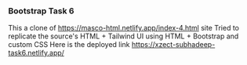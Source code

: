 ### Bootstrap Task 6

This a clone of https://masco-html.netlify.app/index-4.html site
Tried to replicate the source's HTML + Tailwind UI using HTML + Bootstrap and custom CSS
Here is the deployed link https://xzect-subhadeep-task6.netlify.app/
